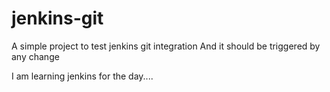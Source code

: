 # jenkins-git
A simple project to test jenkins git integration
And it should be triggered by any change

I am learning jenkins for the day....
